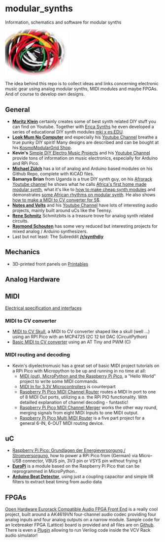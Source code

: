 # modular_synths
Information, schematics and software for modular synths

<img src="img/kabel_vignette_r.JPG" alt="cables" width="40%"/>

The idea behind this repo is to collect ideas and links concerning electronic music gear using analog modular synths, MIDI modules and maybe FPGAs. And of course to develop own designs.

## General
* [**Moritz Klein**](https://www.youtube.com/c/MoritzKlein0/videos) certainly creates some of best synth related DIY stuff you can find on Youtube. Together with [Erica Synths](https://www.ericasynths.lv/) he even developed a series of educational DIY synth modules [mki x es.EDU](https://www.ericasynths.lv/news/mki-x-esedu/).
* [**Look Mum No Computer**](https://www.lookmumnocomputer.com/) and especially his [Youtube Channel](https://www.youtube.com/@LOOKMUMNOCOMPUTER/videos) breathe a true punky DIY spirit!  Many designs are described and can be bought at his [KosmoModularGrid Shop](https://www.kosmodulargrid.com/).
* **Kevin's** [Simple DIY Electro Music Projects](https://diyelectromusic.wordpress.com) and his [Youtube Channel](https://www.youtube.com/c/SimpleDIYElectroMusicProjects) provide tons of information on music electronics, especially for Arduino and RPi Pico.
* [**Michael Zülch**](https://github.com/mzuelch/CATs-Eurosynth) has a lot of analog and Arduino based modules on his Github Repo, complete with KiCAD files.
* **Bamanya Brian** from Uganda is a true DIY synth guy, on his [Afrorack Youtube channel](https://www.youtube.com/channel/UCPfBqZQ2P8NqY7puxYzirtw) he shows what he calls [Africa's first home made modular synth](https://youtube.com/watch?v=ov2sEfUv1XY), what it's like to [how to make cheap synth modules](https://youtube.com/watch?v=eELTtd9Bv-k) and demonstrates [some African rhythms on modular synth](https://youtube.com/watch?v=RhWh21uvUZo). He also shows [how to make a MIDI to CV converter for 5$](https://youtube.com/watch?v=UYeJiPWZZNQ).
* [**Notes and Volts**](https://www.notesandvolts.com/) and his [Youtube Channel](https://www.youtube.com/c/NotesAndVolts) have lots of interesting audio projects, mainly built around uCs like the Teensy.
* [**Rene Schmitz**](https://www.schmitzbits.de/) Schmitzbits is a treasure trove for analog synth related circuits.
* [**Raymond Schouten**](www.rs-elc.nl) has some very reduced but interesting projects for mixed analog / Arduino synthesizers.
* Last but not least: The Subreddit [**/r/synthdiy**](https://www.reddit.com/r/synthdiy)

## Mechanics

* 3D-printed front panels on [Printables](https://www.printables.com/de/model/14009-mper-mostly-printed-euro-rack)

## Analog Hardware


## MIDI
[Electrical specification and interfaces](midi_phy.md)

### MIDI to CV converter
* [MIDI to CV Skull](https://learn.adafruit.com/circuitpython-midi-to-cv-skull), a MIDI to CV converter shaped like a skull (well ...) using an RPI Pico with an MCP4725 I2C 12 bit DAC (CircuitPython)
* [Basic MIDI to CV converter](https://www.hackster.io/janost/diy-good-ol-midi-to-cv-d0e2bf) using an AT Tiny and PWM (C)

### MIDI routing and decoding
* Kevin's diyelectromusic has a great set of basic MIDI project tutorials on a RPi Pico with Micropython to be up and running in no time at all:
  * [MIDI (out), MicroPython and the Raspberry Pi Pico](https://diyelectromusic.wordpress.com/2021/01/23/midi-micropython-and-the-raspberry-pi-pico/), a "Hello World" project to write some MIDI commands.
  * [MIDI In for 3.3V Microcontrollers](https://diyelectromusic.wordpress.com/2021/02/15/midi-in-for-3-3v-microcontrollers/) is counterpart
  * [Raspberry Pi Pico MIDI Channel Router](https://diyelectromusic.wordpress.com/2021/06/13/raspberry-pi-pico-midi-channel-router/) routes a MIDI In port to one of 8 MIDI Out ports, utilizing a.o. the RPi PIO functionality.  With detailled explanation of channel decoding - funtastic!
  * [Raspberry Pi Pico MIDI Channel Merger](https://diyelectromusic.wordpress.com/2021/12/19/raspberry-pi-pico-midi-channel-merger/) works the other way round, merging signals from eight MIDI Inputs to one MIDI output.
  * [Raspberry Pi Pico Multi MIDI Router](https://diyelectromusic.wordpress.com/2021/12/28/raspberry-pi-pico-multi-midi-router/) is a five part project for a general 6-IN, 6-OUT MIDI routing device.

## uC

* [Raspberry Pi Pico: Grundlagen der Energieversorgung / Stromversorgung](https://www.elektronik-kompendium.de/sites/raspberry-pi/2611061.htm), how to power a RPi Pico from (German) via Micro-USB connector, VBUS pin, 3V3 pin or VSYS pin without frying it
* [**EuroPi**](https://github.com/Allen-Synthesis/EuroPi) is a module based on the Raspberry Pi Pico that can be reprogrammed in MicroPython..
* [**Arduino Beat Detector**](https://projecthub.arduino.cc/mamifero/881c722e-1049-4d82-a91d-56f000ed7b60), using just a coupling capacitor and simple IIR filters to extract beat timing from audio data

## FPGAs

[Open Hardware Eurorack Compatible Audio FPGA Front End](https://hackaday.com/2023/02/13/an-open-hardware-eurorack-compatible-audio-fpga-front-end/) is a really cool project, built around a AK4619VN four-channel audio codec providing four analog inputs and four analog outputs on a narrow module. Sample code for an Icebreaker FPGA (Lattice) board is provided and all files are on [Github](https://github.com/schnommus/eurorack-pmod). There is even a [Plugin](https://github.com/schnommus/verilog-vcvrack) allowing to run Verilog code inside the VCV Rack audio simulator!
